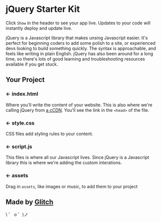 # jQuery Starter Kit

Click `Show` in the header to see your app live. Updates to your code will instantly deploy and update live.

jQuery is a Javascript library that makes unsing Javascript easier. It's perfect for beginning coders to add some polish to a site, or experienced devs looking to build something quickly. The syntax is approachable, and feels like writing in plain English. jQuery has also been around for a long time, so there's lots of good learning and troubleshooting resources available if you get stuck.

## Your Project

### ← index.html

Where you'll write the content of your website. This is also where we're calling jQuery from [a cCDN](https://code.jquery.com/). You'll see the link in the `<head>` of the file.

### ← style.css

CSS files add styling rules to your content.

### ← script.js

This files is where all our Javascript lives. Since jQuery is a Javascript library this is where we're adding the custom interations.

### ← assets

Drag in `assets`, like images or music, to add them to your project

## Made by [Glitch](https://glitch.com/)

\ ゜ o ゜)ノ
